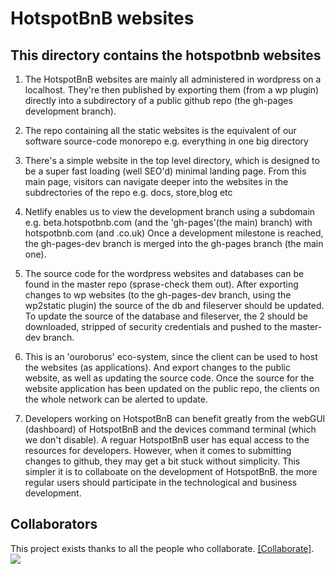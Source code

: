 # HotspotBnB websites

## This directory contains the hotspotbnb websites

1. The HotspotBnB websites are mainly all administered in wordpress on a localhost.
   They're then published by exporting them (from a wp plugin) directly into a subdirectory of a public github repo (the gh-pages development branch).

2. The repo containing all the static websites is the equivalent of our software source-code monorepo e.g. everything in one big directory

3. There's a simple website in the top level directory, which is designed to be a super fast loading (well SEO'd) minimal landing page. 
   From this main page, visitors can navigate deeper into the websites in the subdrectories of the repo e.g. docs, store,blog etc  

4. Netlify enables us to view the development branch using a subdomain e.g. beta.hotspotbnb.com (and the 'gh-pages'(the main) branch) with hotspotbnb.com (and .co.uk)
   Once a development milestone is reached, the gh-pages-dev branch is merged into the gh-pages branch (the main one). 

5. The source code for the wordpress websites and databases can be found in the master repo (sprase-check them out). 
   After exporting changes to wp websites (to the gh-pages-dev branch, using the wp2static plugin) the source of the db and fileserver should be updated.
   To update the source of the database and fileserver, the 2 should be downloaded, stripped of security credentials and pushed to the master-dev branch. 

6. This is an 'ouroborus' eco-system, since the client can be used to host the websites (as applications). And export changes to the public website, as well as updating the source code.
   Once the source for the website application has been updated on the public repo, the clients on the whole network can be alerted to update. 

7. Developers working on HotspotBnB can benefit greatly from the webGUI (dashboard) of HotspotBnB and the devices command terminal (which we don't disable).
   A reguar HotspotBnB user has equal access to the resources for developers. However, when it comes to submitting changes to github, they may get a bit stuck without simplicity.
   This simpler it is to collaboate on the development of HotspotBnB. the more regular users should participate in the technological and business development.   
  

      
## Collaborators

This project exists thanks to all the people who collaborate. [[Collaborate]](COLLABORATE.md).
[![](https://opencollective.com/beaker/contributors.svg?width=890)](https://github.com/unclehowell/HBnB/graphs/contributors)
